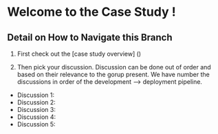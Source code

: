 # Welcome to the Case Study ! 

## Detail on How to Navigate this Branch

1. First check out the [case study overview] ()


2. Then pick your discussion. Discussion can be done out of order and based on their relevance to the gorup present. We have number the discussions in order of the development --> deployment pipeline.
  - Discussion 1:
  - Discussion 2:
  - Discussion 3:
  - Discussion 4:
  - Discussion 5: 



